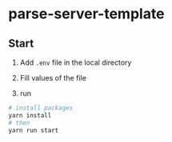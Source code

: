 # parse-server-template

## Start

1. Add `.env` file in the local directory

2. Fill values of the file

3. run

```bash
# install packages
yarn install
# then
yarn run start
```